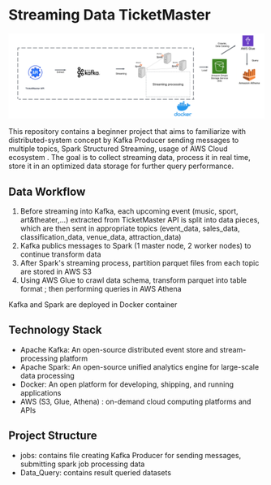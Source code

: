 # Streaming Data TicketMaster

![](TicketMaster_Project.png)

This repository contains a beginner project that aims to familiarize with distributed-system concept by Kafka Producer sending messages to multiple topics, Spark Structured Streaming, usage of AWS Cloud ecosystem . The goal is to collect streaming data, process it in real time, store it in an optimized data storage for further query performance.

## Data Workflow
1. Before streaming into Kafka, each upcoming event (music, sport, art&theater,...) extracted from TicketMaster API is split into data pieces, which are then sent in appropriate topics (event_data, sales_data, classification_data, venue_data, attraction_data)
2. Kafka publics messages to Spark (1 master node, 2 worker nodes) to continue transform data
3. After Spark's streaming process, partition parquet files from each topic are stored in AWS S3
4. Using AWS Glue to crawl data schema, transform parquet  into table format ; then performing queries in AWS Athena <br/>

Kafka and Spark are deployed in Docker container

## Technology Stack
- Apache Kafka: An open-source distributed event store and stream-processing platform
- Apache Spark: An open-source unified analytics engine for large-scale data processing
- Docker:  An open platform for developing, shipping, and running applications
- AWS (S3, Glue, Athena) :  on-demand cloud computing platforms and APIs

## Project Structure
* jobs: contains file creating Kafka Producer for sending messages, submitting spark job processing data
* Data_Query: contains  result queried datasets 
